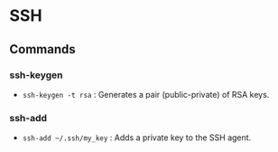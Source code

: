 # SSH

## Commands

### ssh-keygen

- `ssh-keygen -t rsa` : Generates a pair (public-private) of RSA keys.

### ssh-add

- `ssh-add ~/.ssh/my_key` : Adds a private key to the SSH agent.